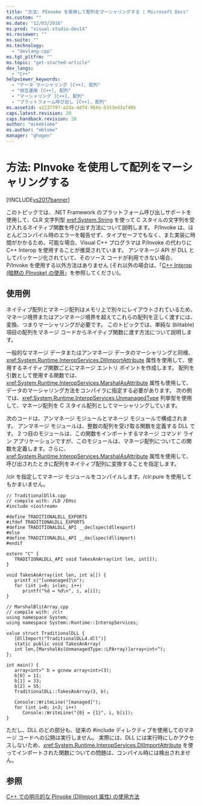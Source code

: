 ```yaml
---
title: "方法: PInvoke を使用して配列をマーシャリングする | Microsoft Docs"
ms.custom: ""
ms.date: "12/03/2016"
ms.prod: "visual-studio-dev14"
ms.reviewer: ""
ms.suite: ""
ms.technology: 
  - "devlang-cpp"
ms.tgt_pltfrm: ""
ms.topic: "get-started-article"
dev_langs: 
  - "C++"
helpviewer_keywords: 
  - "データ マーシャリング [C++], 配列"
  - "相互運用 [C++], 配列"
  - "マーシャリング [C++], 配列"
  - "プラットフォーム呼び出し [C++], 配列"
ms.assetid: a1237797-a2da-4df4-984a-6333ed3af406
caps.latest.revision: 20
caps.handback.revision: 20
author: "mikeblome"
ms.author: "mblome"
manager: "ghogen"
---
```

# 方法: PInvoke を使用して配列をマーシャリングする
[!INCLUDE[vs2017banner](../assembler/inline/includes/vs2017banner.md)]

このトピックでは、.NET Framework のプラットフォーム呼び出しサポートを使用して、CLR 文字列型 <xref:System.String> を使って C スタイルの文字列を受け入れるネイティブ関数を呼び出す方法について説明します。  P\/Invoke は、ほとんどコンパイル時のエラーを報告せず、タイプセーフでもなく、また実装に時間がかかるため、可能な場合、Visual C\+\+ プログラマは P\/Invoke の代わりに C\+\+ Interop を使用することが推奨されています。  アンマネージ API が DLL としてパッケージ化されていて、そのソース コードが利用できない場合、P\/Invoke を使用する以外方法はありません \(それ以外の場合は、「[C\+\+ Interop \(暗黙の PInvoke\) の使用](../dotnet/using-cpp-interop-implicit-pinvoke.md)」を参照してください\)。  
  
## 使用例  
 ネイティブ配列とマネージ配列はメモリ上で別々にレイアウトされているため、マネージ境界またはアンマネージ境界を超えてこれらの配列を正しく渡すには、変換、つまりマーシャリングが必要です。  このトピックでは、単純な \(blitable\) 項目の配列をマネージ コードからネイティブ関数に渡す方法について説明します。  
  
 一般的なマネージ データまたはアンマネージ データのマーシャリングと同様、<xref:System.Runtime.InteropServices.DllImportAttribute> 属性を使用して、使用するネイティブ関数ごとにマネージ エントリ ポイントを作成します。  配列を引数として使用する関数では、<xref:System.Runtime.InteropServices.MarshalAsAttribute> 属性も使用して、データのマーシャリング方法をコンパイラに指定する必要があります。  次の例では、<xref:System.Runtime.InteropServices.UnmanagedType> 列挙型を使用して、マネージ配列を C スタイル配列としてマーシャリングしています。  
  
 次のコードは、アンマネージ モジュールとマネージ モジュールで構成されます。  アンマネージ モジュールは、整数の配列を受け取る関数を定義する DLL です。  2 つ目のモジュールは、この関数をインポートするマネージ コマンド ライン アプリケーションですが、このモジュールは、マネージ配列についてこの関数を定義します。さらに、<xref:System.Runtime.InteropServices.MarshalAsAttribute> 属性を使用して、呼び出されたときに配列をネイティブ配列に変換することを指定します。  
  
 \/clr を指定してマネージ モジュールをコンパイルします。\/clr:pure を使用してもかまいません。  
  
```  
// TraditionalDll4.cpp  
// compile with: /LD /EHsc  
#include <iostream>  
  
#define TRADITIONALDLL_EXPORTS  
#ifdef TRADITIONALDLL_EXPORTS  
#define TRADITIONALDLL_API __declspec(dllexport)  
#else  
#define TRADITIONALDLL_API __declspec(dllimport)  
#endif  
  
extern "C" {  
   TRADITIONALDLL_API void TakesAnArray(int len, int[]);  
}  
  
void TakesAnArray(int len, int a[]) {  
   printf_s("[unmanaged]\n");  
   for (int i=0; i<len; i++)  
      printf("%d = %d\n", i, a[i]);  
}  
```  
  
```  
// MarshalBlitArray.cpp  
// compile with: /clr  
using namespace System;  
using namespace System::Runtime::InteropServices;  
  
value struct TraditionalDLL {  
   [DllImport("TraditionalDLL4.dll")]  
   static public void TakesAnArray(  
   int len,[MarshalAs(UnmanagedType::LPArray)]array<int>^);  
};  
  
int main() {  
   array<int>^ b = gcnew array<int>(3);  
   b[0] = 11;  
   b[1] = 33;  
   b[2] = 55;  
   TraditionalDLL::TakesAnArray(3, b);  
  
   Console::WriteLine("[managed]");  
   for (int i=0; i<3; i++)  
      Console::WriteLine("{0} = {1}", i, b[i]);  
}  
```  
  
 ただし、DLL のどの部分も、従来の \#include ディレクティブを使用してのマネージ コードへの公開は実行しません。  実際には、DLL には実行時にしかアクセスしないため、<xref:System.Runtime.InteropServices.DllImportAttribute> を使ってインポートされた関数についての問題は、コンパイル時には検出されません。  
  
## 参照  
 [C\+\+ での明示的な PInvoke \(DllImport 属性\) の使用方法 ](../dotnet/using-explicit-pinvoke-in-cpp-dllimport-attribute.md)